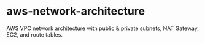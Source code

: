 # aws-network-architecture
AWS VPC network architecture with public &amp; private subnets, NAT Gateway, EC2, and route tables.
